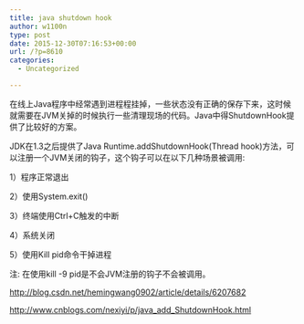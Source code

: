 ```yaml
---
title: java shutdown hook
author: w1100n
type: post
date: 2015-12-30T07:16:53+00:00
url: /?p=8610
categories:
  - Uncategorized

---
```

在线上Java程序中经常遇到进程程挂掉，一些状态没有正确的保存下来，这时候就需要在JVM关掉的时候执行一些清理现场的代码。Java中得ShutdownHook提供了比较好的方案。
  
JDK在1.3之后提供了Java Runtime.addShutdownHook(Thread hook)方法，可以注册一个JVM关闭的钩子，这个钩子可以在以下几种场景被调用: 

1）程序正常退出
  
2）使用System.exit()
  
3）终端使用Ctrl+C触发的中断
  
4）系统关闭
  
5）使用Kill pid命令干掉进程
  
注: 在使用kill -9 pid是不会JVM注册的钩子不会被调用。

http://blog.csdn.net/hemingwang0902/article/details/6207682

http://www.cnblogs.com/nexiyi/p/java_add_ShutdownHook.html